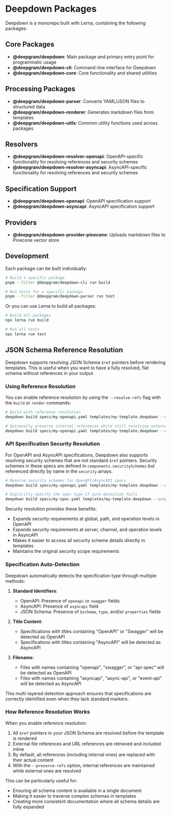 # Deepdown Packages

Deepdown is a monorepo built with Lerna, containing the following packages:

## Core Packages

- **@deepgram/deepdown**: Main package and primary entry point for programmatic usage
- **@deepgram/deepdown-cli**: Command-line interface for Deepdown
- **@deepgram/deepdown-core**: Core functionality and shared utilities

## Processing Packages

- **@deepgram/deepdown-parser**: Converts YAML/JSON files to structured data
- **@deepgram/deepdown-renderer**: Generates markdown files from templates
- **@deepgram/deepdown-utils**: Common utility functions used across packages

## Resolvers

- **@deepgram/deepdown-resolver-openapi**: OpenAPI-specific functionality for resolving references and security schemes
- **@deepgram/deepdown-resolver-asyncapi**: AsyncAPI-specific functionality for resolving references and security schemes

## Specification Support

- **@deepgram/deepdown-openapi**: OpenAPI specification support
- **@deepgram/deepdown-asyncapi**: AsyncAPI specification support

## Providers

- **@deepgram/deepdown-provider-pinecone**: Uploads markdown files to Pinecone vector store

## Development

Each package can be built individually:

```bash
# Build a specific package
pnpm --filter @deepgram/deepdown-cli run build

# Run tests for a specific package
pnpm --filter @deepgram/deepdown-parser run test
```

Or you can use Lerna to build all packages:

```bash
# Build all packages
npx lerna run build

# Run all tests
npx lerna run test
```

## JSON Schema Reference Resolution

Deepdown supports resolving JSON Schema `$ref` pointers before rendering templates. This is useful when you want to have a fully resolved, flat schema without references in your output.

### Using Reference Resolution

You can enable reference resolution by using the `--resolve-refs` flag with the `build` or `render` commands:

```bash
# Build with reference resolution
deepdown build specs/my-openapi.yaml templates/my-template.deepdown --output docs/output --resolve-refs

# Optionally preserve internal references while still resolving external ones
deepdown build specs/my-openapi.yaml templates/my-template.deepdown --output docs/output --resolve-refs --preserve-refs
```

### API Specification Security Resolution

For OpenAPI and AsyncAPI specifications, Deepdown also supports resolving security schemes that are not standard `$ref` pointers. Security schemes in these specs are defined in `components.securitySchemes` but referenced directly by name in the `security` arrays.

```bash
# Resolve security schemes for OpenAPI/AsyncAPI specs
deepdown build specs/my-openapi.yaml templates/my-template.deepdown --output docs/output --resolve-refs --resolve-security

# Explicitly specify the spec type if auto-detection fails
deepdown build specs/my-spec.yaml templates/my-template.deepdown --output docs/output --resolve-refs --resolve-security --spec-type openapi
```

Security resolution provides these benefits:

- Expands security requirements at global, path, and operation levels in OpenAPI
- Expands security requirements at server, channel, and operation levels in AsyncAPI
- Makes it easier to access all security scheme details directly in templates
- Maintains the original security scope requirements

### Specification Auto-Detection

Deepdown automatically detects the specification type through multiple methods:

1. **Standard Identifiers**:
   - OpenAPI: Presence of `openapi` or `swagger` fields
   - AsyncAPI: Presence of `asyncapi` field
   - JSON Schema: Presence of `$schema`, `type`, and/or `properties` fields

2. **Title Content**:
   - Specifications with titles containing "OpenAPI" or "Swagger" will be detected as OpenAPI
   - Specifications with titles containing "AsyncAPI" will be detected as AsyncAPI

3. **Filename**:
   - Files with names containing "openapi", "swagger", or "api-spec" will be detected as OpenAPI
   - Files with names containing "asyncapi", "async-api", or "event-api" will be detected as AsyncAPI

This multi-layered detection approach ensures that specifications are correctly identified even when they lack standard markers.

### How Reference Resolution Works

When you enable reference resolution:

1. All `$ref` pointers in your JSON Schema are resolved before the template is rendered
2. External file references and URL references are retrieved and included inline
3. By default, all references (including internal ones) are replaced with their actual content
4. With the `--preserve-refs` option, internal references are maintained while external ones are resolved

This can be particularly useful for:

- Ensuring all schema content is available in a single document
- Making it easier to traverse complex schemas in templates
- Creating more consistent documentation where all schema details are fully expanded
